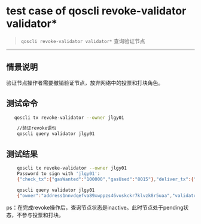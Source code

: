 # test case of qoscli revoke-validator validator*

> `qoscli revoke-validator validator*` 查询验证节点

---

## 情景说明

验证节点操作者需要撤销验证节点，放弃网络中的投票和打块角色。

## 测试命令

```bash
   qoscli tx revoke-validator --owner jlgy01

    //验证revoke语句
    qoscli query validator jlgy01
```

## 测试结果

```bash
    qoscli tx revoke-validator --owner jlgy01
    Password to sign with 'jlgy01':
    {"check_tx":{"gasWanted":"100000","gasUsed":"8015"},"deliver_tx":{"gasWanted":"100000","gasUsed":"20030","tags":[{"key":"YWN0aW9u","value":"cmV2b2tlLXZhbGlkYXRvcg=="},{"key":"dmFsaWRhdG9y","value":"YWRkcmVzczFkZWNuNjhldWVjNWRzZ3hyanB2N3Q1eWR5OHR5ZDc1dzhncnlhZg=="},{"key":"b3duZXI=","value":"YWRkcmVzczFubnZkcWVmdmE4OXh3cHB6czQ2dnVza2NrcjdrbHZ6azhyNXVhYQ=="}]},"hash":"048DA2D5A9BB32399608A54550010CB9D02AE1A063D9BA6448125418319999B3","height":"607716"}

    qoscli query validator jlgy01
    {"owner":"address1nnvdqefva89xwppzs46vuskckr7klvzk8r5uaa","validatorAddress":"6E713D1F3CCE28D820C39059E5D08D21D646FA8E","validatorPubkey":{"type":"tendermint/PubKeyEd25519","value":"exGS/yWJthwY8za4dlrPRid2I9KE4G15nlJwO/+Off8="},"bondTokens":"3800743434","description":{"moniker":"jlgy_node","logo":"","website":"","details":""},"status":"inactive","InactiveDesc":"Revoked","inactiveTime":"2019-08-07T11:41:20.368154465Z","inactiveHeight":"607716","bondHeight":"467156"}
```

ps：在完成revoke操作后，查询节点状态是inactive。此时节点处于pending状态，不参与投票和打块。
